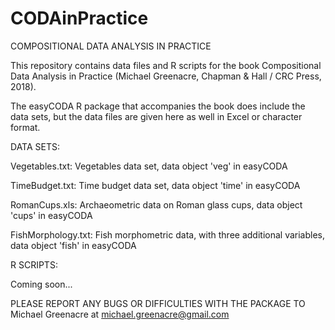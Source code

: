 # CODAinPractice
COMPOSITIONAL DATA ANALYSIS IN PRACTICE

This repository contains data files and R scripts for the book Compositional Data Analysis in Practice (Michael Greenacre, Chapman & Hall / CRC Press, 2018).

The easyCODA R package that accompanies the book does include the data sets, but the data files are given here as well in Excel or character format.

DATA SETS:

Vegetables.txt: Vegetables data set, data object 'veg' in easyCODA

TimeBudget.txt: Time budget data set, data object 'time' in easyCODA

RomanCups.xls:  Archaeometric data on Roman glass cups, data object 'cups' in easyCODA

FishMorphology.txt: Fish morphometric data, with three additional variables, data object 'fish' in easyCODA 

R SCRIPTS:

Coming soon...

PLEASE REPORT ANY BUGS OR DIFFICULTIES WITH THE PACKAGE TO Michael Greenacre at michael.greenacre@gmail.com
